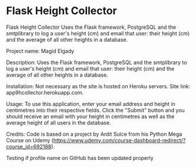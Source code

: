 # Flask Height Collector
Flask Height Collector
Uses the Flask framework, PostgreSQL and the smtplibrary to log a user's height (cm) and email that user: their height (cm) and the average of all other heights in a database.

Project name: Magid Elgady

Description: Uses the Flask framework, PostgreSQL and the smtplibrary to log a user's height (cm) and email that user: their height (cm) and the average of all other heights in a database.

Installation: Not necessary as the site is hosted on Heroku servers. Site link: app9hcollector.herokuapp.com.

Usage: To use this application, enter your email address and height in centimetres into their respective fields. Click the "Submit" button and you should receive an email with your height in centimetres as well as the average height of all users in the database.

Credits: Code is based on a project by Ardit Sulce from his Python Mega Course on Udemy (https://www.udemy.com/course-dashboard-redirect/?course_id=692188).

Testing if profile name on GitHub has been updated properly
